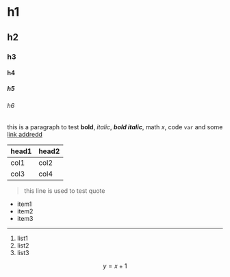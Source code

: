 # h1

## h2

### h3

#### h4

##### h5

###### h6

this is a paragraph to test **bold**, _italic_, **_bold italic_**, math $x$, code `var` and some [link addredd](https://www.baidu.com)

| head1 | head2 |
| ----- | ----- |
| col1  | col2  |
| col3  | col4  |

> this line is used to test quote

- item1
- item2
- item3

---

1. list1
2. list2
3. list3

$$
y = x + 1
$$
